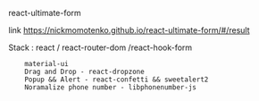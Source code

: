 react-ultimate-form

link https://nickmomotenko.github.io/react-ultimate-form/#/result

Stack : react / react-router-dom /react-hook-form 

        material-ui   
        Drag and Drop - react-dropzone
        Popup && Alert - react-confetti && sweetalert2
        Noramalize phone number - libphonenumber-js
